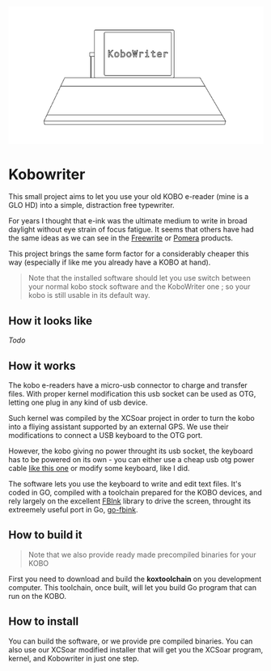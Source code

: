 <p align="center">
  <img src="assets/kobowriter.png" />
</p>

# Kobowriter

This small project aims to let you use your old KOBO e-reader (mine is a GLO HD) into a simple, distraction free typewriter.

For years I thought that e-ink was the ultimate medium to write in broad daylight without eye strain of focus fatigue. It seems that others have had the same ideas as we can see in the [Freewrite](https://getfreewrite.com/) or [Pomera](https://www.kickstarter.com/projects/2132003782/pomera-pocket-typewriter-with-e-ink?ref=category_newest&amp;ref=discovery) products.

This project brings the same form factor for a considerably cheaper this way (especially if like me you already have a KOBO at hand).

> Note that the installed software should let you use switch between your normal kobo stock software and the KoboWriter one ; so your kobo is still usable in its default way.

## How it looks like

*Todo*

## How it works

The kobo e-readers have a micro-usb connector to charge and transfer files. With proper kernel modification this usb socket can be used as OTG, letting one plug in any kind of usb device.

Such kernel was compiled by the XCSoar project in order to turn the kobo into a fliying assistant supported by an external GPS. We use their modifications to connect a USB keyboard to the OTG port.

However, the kobo giving no power throught its usb socket, the keyboard has to be powered on its own - you can either use a cheap usb otg power cable [like this one](https://www.amazon.com/AuviPal-Micro-USB-Cable-Power/dp/B07FY9Z9GD/ref=sr_1_3?crid=13TQ5BP3TUJT5&dchild=1&keywords=powered+usb+otg&qid=1630094365&sprefix=powered+%2Caps%2C536&sr=8-3) or modify some keyboard, like I did.

The software lets you use the keyboard to write and edit text files. It's coded in GO, compiled with a toolchain prepared for the KOBO devices, and rely largely on the excellent [FBInk](https://github.com/NiLuJe/FBInk) library to drive the screen, throught its extreemely useful port in Go, [go-fbink](https://github.com/shermp/go-fbink-v2).
## How to build it

> Note that we also provide ready made precompiled binaries for your KOBO

First you need to download and build the **koxtoolchain** on you development computer. This toolchain, once built, will let you build Go program that can run on the KOBO.

## How to install

You can build the software, or we provide pre compiled binaries. You can also use our XCSoar modified installer that will get you the XCSoar program, kernel, and Kobowriter in just one step.